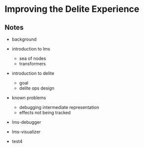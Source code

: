 # Improving the Delite Experience 

## Notes

- background

- introduction to lms
    - sea of nodes
    - transformers
- introduction to delite
    - goal 
    - delite ops design
- known problems
    - debugging intermediate representation
    - effects not being tracked

- lms-debugger
- lms-visualizer
- test4
